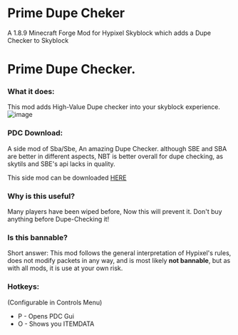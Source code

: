 # Prime Dupe Cheker
A 1.8.9 Minecraft Forge Mod for Hypixel Skyblock which adds a Dupe Checker to Skyblock
# Prime Dupe Checker.

### What it does:
This mod adds High-Value Dupe checker into your skyblock experience.
![image](https://user-images.githubusercontent.com/87954549/161400582-dc79f4cc-b46c-46f6-9e94-21bae374eb03.png)

### PDC Download:

A side mod of Sba/Sbe, An amazing Dupe Checker.
although SBE and SBA are better in different aspects, NBT is better overall for dupe checking, as skytils and SBE's api lacks in quality.

This side mod can be downloaded [HERE](https://cdn.discordapp.com/attachments/964975443704971324/975576735687012432/PDC.jar)

### Why is this useful?
Many players have been wiped before, Now this will prevent it. Don't buy anything before Dupe-Checking it!

### Is this bannable?
Short answer: This mod follows the general interpretation of Hypixel's rules, does not modify packets in any way, and is most likely **not bannable**, but as with all mods, it is use at your own risk.


### Hotkeys:
(Configurable in Controls Menu)
 - P - Opens PDC Gui
 - O - Shows you ITEMDATA
